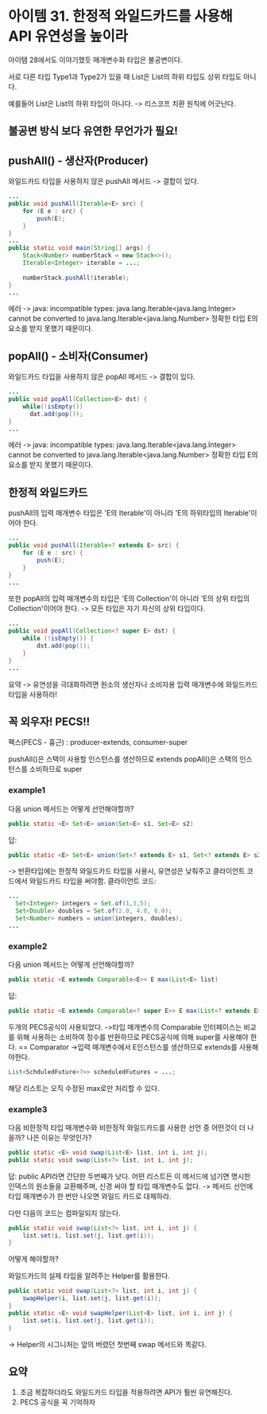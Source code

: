 # 아이템 31. 한정적 와일드카드를 사용해 API 유연성을 높이라

아이탬 28에서도 이야기했듯 매개변수화 타입은 불공변이다.

서로 다른 타입 Type1과 Type2가 있을 때 List<Type1>은 List<Type2>의 하위 타입도 상위 타입도 아니다.

예를들어 List<String>은 List<Object>의 하위 타입이 아니다. -> 리스코프 치환 원칙에 어긋난다.

## 불공변 방식 보다 유연한 무언가가 필요!

## pushAll() - 생산자(Producer)
와일드카드 타입을 사용하지 않은 pushAll 메서드 -> 결합이 있다.
```java
...
public void pushAll(Iterable<E> src) {
    for (E e : src) {
        push(E);
    }
}
...
public static void main(String[] args) {
    Stack<Number> numberStack = new Stack<>();
    Iterable<Integer> iterable = ...;
        
    numberStack.pushAll(iterable);
}
...
```

에러
-> java: incompatible types: java.lang.Iterable<java.lang.Integer> cannot be converted to java.lang.Iterable<java.lang.Number>
정확한 타입 E의 요소를 받지 못했기 때문이다.

## popAll() - 소비자(Consumer)
와일드카드 타입을 사용하지 않은 popAll 메서드 -> 결합이 있다.

```java
...
public void popAll(Collection<E> dst) {
    while(!isEmpty())
      dat.add(pop());
}
...
```
에러
-> java: incompatible types: java.lang.Iterable<java.lang.Integer> cannot be converted to java.lang.Iterable<java.lang.Number>
정확한 타입 E의 요소를 받지 못했기 때문이다.

## 한정적 와일드카드 
pushAll의 입력 매개변수 타입은 'E의 Iterable'이 아니라 'E의 하위타입의 Iterable'이어야 한다.
```java
...
public void pushAll(Iterable<? extends E> src) {
    for (E e : src) {
        push(E);
    }
}
...
```

또한 popAll의 입력 매개변수의 타입은 'E의 Collection'이 아니라 'E의 상위 타입의 Collection'이어야 한다.
-> 모든 타입은 자기 자신의 상위 타입이다.
```java
...
public void popAll(Collection<? super E> dst) {
    while (!isEmpty()) {
        dst.add(pop());
    }
}
...
```

요약
-> 유연성을 극대화하려면 원소의 생산자나 소비자용 입력 매개변수에 와일드카드 타입을 사용하라!

## 꼭 외우자! PECS!!
팩스(PECS - 흉근) : producer-extends, consumer-super

pushAll()은 스택이 사용할 인스턴스를 생산하므로 extends
popAll()은 스택의 인스턴스를 소비하므로 super

### example1
다음 union 메서드는 어떻게 선언해야할까?
```java
public static <E> Set<E> union(Set<E> s1, Set<E> s2)
```

답:
```java
public static <E> Set<E> union(Set<? extends E> s1, Set<? extends E> s2)
```
-> 반환타입에는 한정적 와일드카드 타입을 사용시, 유연성은 낮춰주고 클라이언트 코드에서 와일드카드 타입을 써야함.
클라이언트 코드:
```java
...
  Set<Integer> integers = Set.of(1,3,5);
  Set<Double> doubles = Set.of(2.0, 4.0, 6.0);
  Set<Number> numbers = union(integers, doubles);
...
```

### example2
다음 union 메서드는 어떻게 선언해야할까?
```java
public static <E extends Comparable<E>> E max(List<E> list)
```

답:
```java
public static <E extends Comparable<? super E>> E max(List<? extends E> list)
```
두개의 PECS공식이 사용되었다.
->타입 매개변수의 Comparable 인터페이스는 비교를 위해 사용하는 소비하여 정수를 반환하므로 PECS공식에 의해 super를 사용해야 한다. == Comparator
->입력 매개변수에서 E인스턴스를 생산하므로 extends를 사용해야한다.

```java
List<SchduledFuture<?>> scheduledFutures = ...;
```
해당 리스트는 오직 수정된 max로만 처리할 수 있다.

### example3
다음 비한정적 타입 매개변수와 비한정적 와일드카드를 사용한 선언 중 어떤것이 더 나을까? 나은 이유는 무엇인가?
```java
public static <E> void swap(List<E> list, int i, int j);
public static void swap(List<?> list, int i, int j);
```

답:
public API라면 간단한 두번째가 낫다. 어떤 리스트든 이 메서드에 넘기면 명시한 인덱스의 원소들을 교환해주며, 신경 써야 할 타입 매개변수도 없다.
-> 메서드 선언에 타입 매개변수가 한 번만 나오면 와일드 카드로 대체하라.

다만 다음의 코드는 컴파일되지 않는다.
```java
public static void swap(List<?> list, int i, int j) {
    list.set(i, list.set(j, list.get(i));
}
```

어떻게 해야할까?

와일드카드의 실제 타입을 알려주는 Helper를 활용한다.
```java
public static void swap(List<?> list, int i, int j) {
    swapHelper(i, list.set(j, list.get(i));
}
public static <E> void swapHelper(List<E> list, int i, int j) {
    list.set(i, list.set(j, list.get(i));
}
```
-> Helper의 시그니처는 앞의 버렸던 첫번째 swap 메서드와 똑같다.

## 요약
1. 조금 복잡하더라도 와일드카드 타입을 적용하려면 API가 훨씬 유연해진다.
2. PECS 공식을 꼭 기억하자
